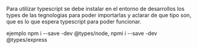 Para utilizar typescript se debe instalar en el entorno de desarrollos los types de las tegnologias para poder importarlas y aclarar de que tipo son, que es lo que espera typescript para poder funcionar.

ejemplo npm i --save -dev @types/node, npmi i --save -dev @types/express
